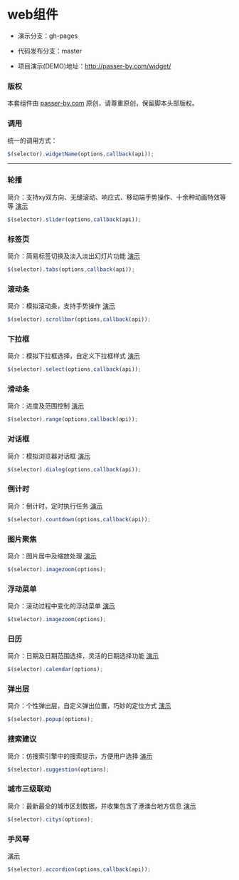 # web组件

- 演示分支：gh-pages

- 代码发布分支：master

- 项目演示(DEMO)地址：http://passer-by.com/widget/

### 版权
本套组件由 [passer-by.com](http://passer-by.com/) 原创，请尊重原创，保留脚本头部版权。

### 调用
统一的调用方式：
```javascript
$(selector).widgetName(options,callback(api));
```
---

### 轮播
简介：支持xy双方向、无缝滚动、响应式、移动端手势操作、十余种动画特效等等
[演示](http://passer-by.com/widget/jquery-slider/)
```javascript
$(selector).slider(options,callback(api));
```

### 标签页
简介：简易标签切换及淡入淡出幻灯片功能
[演示](http://passer-by.com/widget/jquery-tabs/)
```javascript
$(selector).tabs(options,callback(api));
```

### 滚动条
简介：模拟滚动条，支持手势操作
[演示](http://passer-by.com/widget/jquery-scrollbar/)
```javascript
$(selector).scrollbar(options,callback(api));
```

### 下拉框
简介：模拟下拉框选择，自定义下拉框样式
[演示](http://passer-by.com/widget/jquery-select/)
```javascript
$(selector).select(options,callback(api));
```

### 滑动条
简介：进度及范围控制
[演示](http://passer-by.com/widget/jquery-range/)
```javascript
$(selector).range(options,callback(api));
```

### 对话框
简介：模拟浏览器对话框
[演示](http://passer-by.com/widget/jquery-dialog/)
```javascript
$(selector).dialog(options,callback(api));
```

### 倒计时
简介：倒计时，定时执行任务
[演示](http://passer-by.com/widget/jquery-countdown/)
```javascript
$(selector).countdown(options,callback(api));
```

### 图片聚焦
简介：图片居中及缩放处理
[演示](http://passer-by.com/widget/jquery-imagezoom/)
```javascript
$(selector).imagezoom(options);
```

### 浮动菜单
简介：滚动过程中变化的浮动菜单
[演示](http://passer-by.com/widget/jquery-imagezoom/)
```javascript
$(selector).imagezoom(options);
```

### 日历
简介：日期及日期范围选择，灵活的日期选择功能
[演示](http://passer-by.com/widget/jquery-calendar/)
```javascript
$(selector).calendar(options);
```

### 弹出层
简介：个性弹出层，自定义弹出位置，巧妙的定位方式
[演示](http://passer-by.com/widget/jquery-popup/)
```javascript
$(selector).popup(options);
```

### 搜索建议
简介：仿搜索引擎中的搜索提示，方便用户选择
[演示](http://passer-by.com/widget/jquery-suggestion/)
```javascript
$(selector).suggestion(options);
```

### 城市三级联动
简介：最新最全的城市区划数据，并收集包含了港澳台地方信息
[演示](http://passer-by.com/widget/jquery-citys/)
```javascript
$(selector).citys(options);
```

### 手风琴
[演示](http://passer-by.com/widget/jquery-accordion/)
```javascript
$(selector).accordion(options,callback(api));
```
